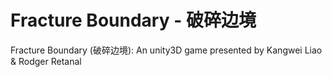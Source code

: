 # Fracture Boundary - 破碎边境
Fracture Boundary (破碎边境): An unity3D game presented by Kangwei Liao &amp; Rodger Retanal
